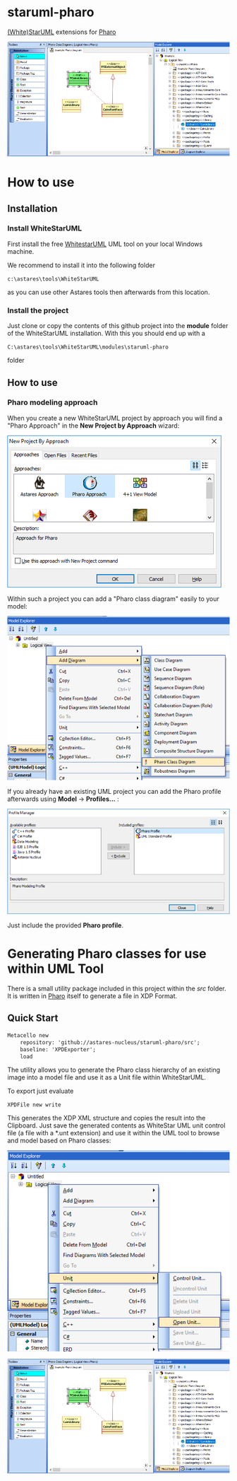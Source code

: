 # staruml-pharo
[(White)StarUML](https://sourceforge.net/projects/whitestaruml/files/) extensions for [Pharo](http://www.pharo.org)

![alt text](doc/screen005.png "Use Pharo classes within WhiteStarUML")

# How to use

## Installation 
### Install WhiteStarUML

First install the free [WhitestarUML](https://sourceforge.net/projects/whitestaruml/files/) UML tool on your local Windows machine.

We recommend to install it into the following folder

```
c:\astares\tools\WhiteStarUML
```

as you can use other Astares tools then afterwards from this location.

### Install the project

Just clone or copy the contents of this github project into the **module** folder of the WhiteStarUML installation. With this you should end up with a 

```
C:\astares\tools\WhiteStarUML\modules\staruml-pharo
```
folder

## How to use

### Pharo modeling approach

When you create a new WhiteStarUML project by approach you will find a "Pharo Approach" in the **New Project by Approach** wizard:

![alt text](doc/screen001.png "Pharo approach")

Within such a project you can add a "Pharo class diagram" easily to your model:

![alt text](doc/screen002.png "Pharo class diagram")

If you already have an existing UML project you can add the Pharo profile afterwards using **Model** -> **Profiles...** :

![alt text](doc/screen003.png "Including Pharo profile")

Just include the provided **Pharo profile**.

# Generating Pharo classes for use within UML Tool

There is a small utility package included in this project within the *src* folder. It is written in [Pharo](http://www.pharo.org) itself to generate a file in XDP Format. 

## Quick Start

```Smalltalk
Metacello new 
	repository: 'github://astares-nucleus/staruml-pharo/src';
	baseline: 'XPDExporter';
	load 	
```

The utility allows you to generate the Pharo class hierarchy of an existing image into a model file and use it as a Unit file within WhiteStarUML.

To export just evaluate

```Smalltalk
XPDFile new write
```

This generates the XDP XML structure and copies the result into the Clipboard. Just save the generated contents as WhiteStar UML unit control file (a file with a *.unt extension) and use it within the UML tool to browse and model based on Pharo classes:

![alt text](doc/screen004.png "Open a Unit file")

![alt text](doc/screen005.png "Use Pharo classes within WhiteStarUML")


